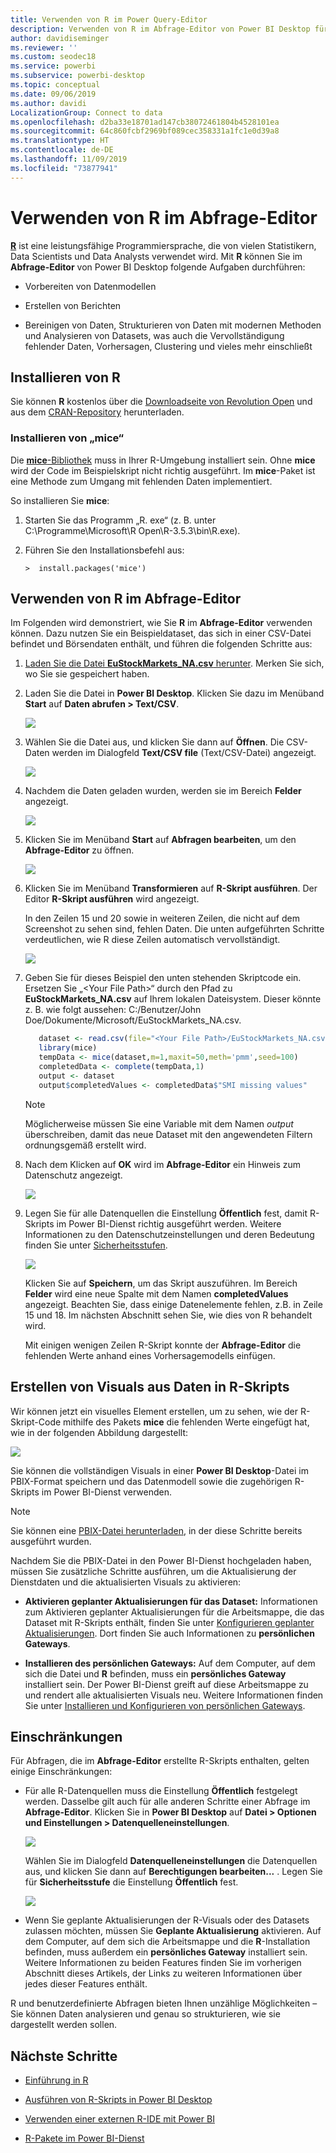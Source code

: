 ```yaml
---
title: Verwenden von R im Power Query-Editor
description: Verwenden von R im Abfrage-Editor von Power BI Desktop für erweiterte Analysen
author: davidiseminger
ms.reviewer: ''
ms.custom: seodec18
ms.service: powerbi
ms.subservice: powerbi-desktop
ms.topic: conceptual
ms.date: 09/06/2019
ms.author: davidi
LocalizationGroup: Connect to data
ms.openlocfilehash: d2ba33e18701ad147cb38072461804b4528101ea
ms.sourcegitcommit: 64c860fcbf2969bf089cec358331a1fc1e0d39a8
ms.translationtype: HT
ms.contentlocale: de-DE
ms.lasthandoff: 11/09/2019
ms.locfileid: "73877941"
---
```

# <a name="use-r-in-query-editor"></a>Verwenden von R im Abfrage-Editor

[**R**](https://mran.microsoft.com/documents/what-is-r) ist eine leistungsfähige Programmiersprache, die von vielen Statistikern, Data Scientists und Data Analysts verwendet wird. Mit **R** können Sie im **Abfrage-Editor** von Power BI Desktop folgende Aufgaben durchführen:

* Vorbereiten von Datenmodellen

* Erstellen von Berichten

* Bereinigen von Daten, Strukturieren von Daten mit modernen Methoden und Analysieren von Datasets, was auch die Vervollständigung fehlender Daten, Vorhersagen, Clustering und vieles mehr einschließt  

## <a name="install-r"></a>Installieren von R

Sie können **R** kostenlos über die [Downloadseite von Revolution Open](https://mran.revolutionanalytics.com/download/) und aus dem [CRAN-Repository](https://cran.r-project.org/bin/windows/base/) herunterladen.

### <a name="install-mice"></a>Installieren von „mice“

Die [**mice**-Bibliothek](https://www.rdocumentation.org/packages/mice/versions/3.5.0/topics/mice) muss in Ihrer R-Umgebung installiert sein. Ohne **mice** wird der Code im Beispielskript nicht richtig ausgeführt. Im **mice**-Paket ist eine Methode zum Umgang mit fehlenden Daten implementiert.

So installieren Sie **mice**:

1. Starten Sie das Programm „R. exe“ (z. B. unter C:\Programme\Microsoft\R Open\R-3.5.3\bin\R.exe).  

2. Führen Sie den Installationsbefehl aus:

   ``` 
   >  install.packages('mice') 
   ```

## <a name="use-r-in-query-editor"></a>Verwenden von R im Abfrage-Editor

Im Folgenden wird demonstriert, wie Sie **R** im **Abfrage-Editor** verwenden können. Dazu nutzen Sie ein Beispieldataset, das sich in einer CSV-Datei befindet und Börsendaten enthält, und führen die folgenden Schritte aus:

1. [Laden Sie die Datei **EuStockMarkets_NA.csv** herunter](https://download.microsoft.com/download/F/8/A/F8AA9DC9-8545-4AAE-9305-27AD1D01DC03/EuStockMarkets_NA.csv). Merken Sie sich, wo Sie sie gespeichert haben.

1. Laden Sie die Datei in **Power BI Desktop**. Klicken Sie dazu im Menüband **Start** auf **Daten abrufen > Text/CSV**.

   ![](media/desktop-r-in-query-editor/r-in-query-editor_1.png)

1. Wählen Sie die Datei aus, und klicken Sie dann auf **Öffnen**. Die CSV-Daten werden im Dialogfeld **Text/CSV file** (Text/CSV-Datei) angezeigt.

   ![](media/desktop-r-in-query-editor/r-in-query-editor_2.png)

1. Nachdem die Daten geladen wurden, werden sie im Bereich **Felder** angezeigt.

   ![](media/desktop-r-in-query-editor/r-in-query-editor_3.png)

1. Klicken Sie im Menüband **Start** auf **Abfragen bearbeiten**, um den **Abfrage-Editor** zu öffnen.

   ![](media/desktop-r-in-query-editor/r-in-query-editor_4.png)

1. Klicken Sie im Menüband **Transformieren** auf **R-Skript ausführen**. Der Editor **R-Skript ausführen** wird angezeigt.  

   In den Zeilen 15 und 20 sowie in weiteren Zeilen, die nicht auf dem Screenshot zu sehen sind, fehlen Daten. Die unten aufgeführten Schritte verdeutlichen, wie R diese Zeilen automatisch vervollständigt.

   ![](media/desktop-r-in-query-editor/r-in-query-editor_5d.png)

1. Geben Sie für dieses Beispiel den unten stehenden Skriptcode ein. Ersetzen Sie „&lt;Your File Path&gt;“ durch den Pfad zu **EuStockMarkets_NA.csv** auf Ihrem lokalen Dateisystem. Dieser könnte z. B. wie folgt aussehen: C:/Benutzer/John Doe/Dokumente/Microsoft/EuStockMarkets_NA.csv.

    ```r
       dataset <- read.csv(file="<Your File Path>/EuStockMarkets_NA.csv", header=TRUE, sep=",")
       library(mice)
       tempData <- mice(dataset,m=1,maxit=50,meth='pmm',seed=100)
       completedData <- complete(tempData,1)
       output <- dataset
       output$completedValues <- completedData$"SMI missing values"
    ```

    > [!NOTE]
    > Möglicherweise müssen Sie eine Variable mit dem Namen *output* überschreiben, damit das neue Dataset mit den angewendeten Filtern ordnungsgemäß erstellt wird.

7. Nach dem Klicken auf **OK** wird im **Abfrage-Editor** ein Hinweis zum Datenschutz angezeigt.

   ![](media/desktop-r-in-query-editor/r-in-query-editor_6.png)
8. Legen Sie für alle Datenquellen die Einstellung **Öffentlich** fest, damit R-Skripts im Power BI-Dienst richtig ausgeführt werden. Weitere Informationen zu den Datenschutzeinstellungen und deren Bedeutung finden Sie unter [Sicherheitsstufen](desktop-privacy-levels.md).

   ![](media/desktop-r-in-query-editor/r-in-query-editor_7.png)

   Klicken Sie auf **Speichern**, um das Skript auszuführen. Im Bereich **Felder** wird eine neue Spalte mit dem Namen **completedValues** angezeigt. Beachten Sie, dass einige Datenelemente fehlen, z.B. in Zeile 15 und 18. Im nächsten Abschnitt sehen Sie, wie dies von R behandelt wird.

   Mit einigen wenigen Zeilen R-Skript konnte der **Abfrage-Editor** die fehlenden Werte anhand eines Vorhersagemodells einfügen.

## <a name="create-visuals-from-r-script-data"></a>Erstellen von Visuals aus Daten in R-Skripts

Wir können jetzt ein visuelles Element erstellen, um zu sehen, wie der R-Skript-Code mithilfe des Pakets **mice** die fehlenden Werte eingefügt hat, wie in der folgenden Abbildung dargestellt:

![](media/desktop-r-in-query-editor/r-in-query-editor_8a.png)

Sie können die vollständigen Visuals in einer **Power BI Desktop**-Datei im PBIX-Format speichern und das Datenmodell sowie die zugehörigen R-Skripts im Power BI-Dienst verwenden.

> [!NOTE]
> Sie können eine [PBIX-Datei herunterladen](https://download.microsoft.com/download/F/8/A/F8AA9DC9-8545-4AAE-9305-27AD1D01DC03/Complete%20Values%20with%20R%20in%20PQ.pbix), in der diese Schritte bereits ausgeführt wurden.

Nachdem Sie die PBIX-Datei in den Power BI-Dienst hochgeladen haben, müssen Sie zusätzliche Schritte ausführen, um die Aktualisierung der Dienstdaten und die aktualisierten Visuals zu aktivieren:  

* **Aktivieren geplanter Aktualisierungen für das Dataset:** Informationen zum Aktivieren geplanter Aktualisierungen für die Arbeitsmappe, die das Dataset mit R-Skripts enthält, finden Sie unter [Konfigurieren geplanter Aktualisierungen](refresh-scheduled-refresh.md). Dort finden Sie auch Informationen zu **persönlichen Gateways**.

* **Installieren des persönlichen Gateways:** Auf dem Computer, auf dem sich die Datei und **R** befinden, muss ein **persönliches Gateway** installiert sein. Der Power BI-Dienst greift auf diese Arbeitsmappe zu und rendert alle aktualisierten Visuals neu. Weitere Informationen finden Sie unter [Installieren und Konfigurieren von persönlichen Gateways](service-gateway-personal-mode.md).

## <a name="limitations"></a>Einschränkungen

Für Abfragen, die im **Abfrage-Editor** erstellte R-Skripts enthalten, gelten einige Einschränkungen:

* Für alle R-Datenquellen muss die Einstellung **Öffentlich** festgelegt werden. Dasselbe gilt auch für alle anderen Schritte einer Abfrage im **Abfrage-Editor**. Klicken Sie in **Power BI Desktop** auf **Datei > Optionen und Einstellungen > Datenquelleneinstellungen**.

  ![](media/desktop-r-in-query-editor/r-in-query-editor_9.png)

  Wählen Sie im Dialogfeld **Datenquelleneinstellungen** die Datenquellen aus, und klicken Sie dann auf **Berechtigungen bearbeiten...** .  Legen Sie für **Sicherheitsstufe** die Einstellung **Öffentlich** fest.

  ![](media/desktop-r-in-query-editor/r-in-query-editor_10.png)    
* Wenn Sie geplante Aktualisierungen der R-Visuals oder des Datasets zulassen möchten, müssen Sie **Geplante Aktualisierung** aktivieren. Auf dem Computer, auf dem sich die Arbeitsmappe und die **R**-Installation befinden, muss außerdem ein **persönliches Gateway** installiert sein. Weitere Informationen zu beiden Features finden Sie im vorherigen Abschnitt dieses Artikels, der Links zu weiteren Informationen über jedes dieser Features enthält.

R und benutzerdefinierte Abfragen bieten Ihnen unzählige Möglichkeiten – Sie können Daten analysieren und genau so strukturieren, wie sie dargestellt werden sollen.

## <a name="next-steps"></a>Nächste Schritte

* [Einführung in R](https://mran.microsoft.com/documents/what-is-r) 

* [Ausführen von R-Skripts in Power BI Desktop](desktop-r-scripts.md) 

* [Verwenden einer externen R-IDE mit Power BI](desktop-r-ide.md) 

* [R-Pakete im Power BI-Dienst](service-r-packages-support.md)
